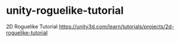 # unity-roguelike-tutorial
2D Roguelike Tutorial
https://unity3d.com/learn/tutorials/projects/2d-roguelike-tutorial
